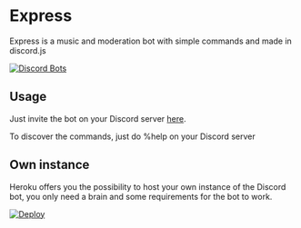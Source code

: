 # Express

Express is a music and moderation bot with simple commands and made in discord.js

[![Discord Bots](https://top.gg/api/widget/698085345086013480.svg)](https://top.gg/bot/698085345086013480)

## Usage

Just invite the bot on your Discord server [here](https://itzlightyhd.cf/express).

To discover the commands, just do %help on your Discord server

## Own instance

Heroku offers you the possibility to host your own instance of the Discord bot, you only need a brain and some requirements for the bot to work.

[![Deploy](https://www.herokucdn.com/deploy/button.svg)](https://heroku.com/deploy?template=https://github.com/ItzLightyHD/Express)